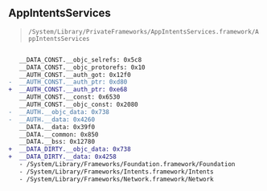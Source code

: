 ## AppIntentsServices

> `/System/Library/PrivateFrameworks/AppIntentsServices.framework/AppIntentsServices`

```diff

   __DATA_CONST.__objc_selrefs: 0x5c8
   __DATA_CONST.__objc_protorefs: 0x10
   __AUTH_CONST.__auth_got: 0x12f0
-  __AUTH_CONST.__auth_ptr: 0xd80
+  __AUTH_CONST.__auth_ptr: 0xe68
   __AUTH_CONST.__const: 0x6530
   __AUTH_CONST.__objc_const: 0x2080
-  __AUTH.__objc_data: 0x738
-  __AUTH.__data: 0x4260
   __DATA.__data: 0x39f0
   __DATA.__common: 0x850
   __DATA.__bss: 0x12780
+  __DATA_DIRTY.__objc_data: 0x738
+  __DATA_DIRTY.__data: 0x4258
   - /System/Library/Frameworks/Foundation.framework/Foundation
   - /System/Library/Frameworks/Intents.framework/Intents
   - /System/Library/Frameworks/Network.framework/Network

```
